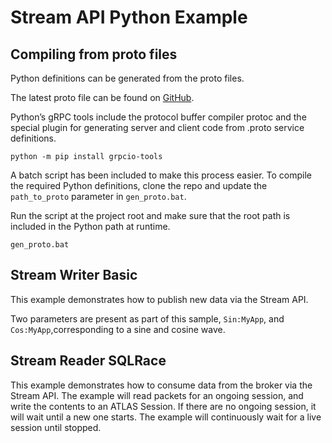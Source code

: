# Stream API Python Example
## Compiling from proto files

Python definitions can be generated from the proto files. 

The latest proto file can be found on [GitHub](https://github.com/Software-Products/MA.DataPlatforms.Protocol).

Python’s gRPC tools include the protocol buffer compiler protoc and the special plugin for generating server and client 
code from .proto service definitions.

```commandline
python -m pip install grpcio-tools
```
A batch script has been included to make this process easier. 
To compile the required Python definitions, clone the repo and update the `path_to_proto` parameter in `gen_proto.bat`.

Run the script at the project root and make sure that the root path is included in the Python path at runtime.

```commandline
gen_proto.bat
```

## Stream Writer Basic

This example demonstrates how to publish new data via the Stream API.

Two parameters are present as part of this sample, `Sin:MyApp`, and `Cos:MyApp`,corresponding
to a sine and cosine wave.

## Stream Reader SQLRace

This example demonstrates how to consume data from the broker via the Stream API.
The example will read packets for an ongoing session, and write the contents to an
ATLAS Session.
If there are no ongoing session, it will wait until a new one starts.
The example will continuously wait for a live session until stopped.
